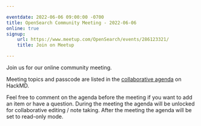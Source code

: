 ```yaml
---

eventdate: 2022-06-06 09:00:00 -0700
title: OpenSearch Community Meeting - 2022-06-06
online: true
signup:
    url: https://www.meetup.com/OpenSearch/events/286123321/
    title: Join on Meetup

---
```


Join us for our online community meeting.

Meeting topics and passcode are listed in the [collaborative agenda](https://hackmd.io/@HmdZWaVnQU6M8icdvC5TwQ/H1nXgkovq) on HackMD.

Feel free to comment on the agenda before the meeting if you want to add an item or have a question.
During the meeting the agenda will be unlocked for collaborative editing / note taking. After the meeting the agenda will be set to read-only mode.
